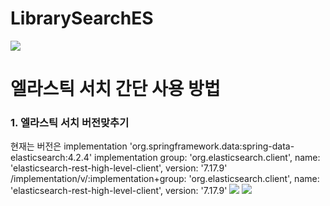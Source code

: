 # LibrarySearchES

<img src="https://img.shields.io/badge/-elasticsearch-yellowgreen"/>
<h1> 엘라스틱 서치 간단 사용 방법 </h1>

<h3> 1. 엘라스틱 서치 버전맞추기 </h3>
현재는 버전은
  implementation 'org.springframework.data:spring-data-elasticsearch:4.2.4'
  implementation group: 'org.elasticsearch.client', name: 'elasticsearch-rest-high-level-client', version: '7.17.9'
	/implementation/v/:implementation+group: 'org.elasticsearch.client', name: 'elasticsearch-rest-high-level-client', version: '7.17.9'


<img src="https://img.shields.io/badge/implementation-'org.springframework.data%3Aspring--data--elasticsearch%3A4.2.4'-blue"/>
<img src="https://img.shields.io/badge/implementation-'org.elasticsearch.client'%2C%20name%3A%20'elasticsearch--rest--high--level--client'%2C%20version%3A%20'7.17.9'-blue"/>
